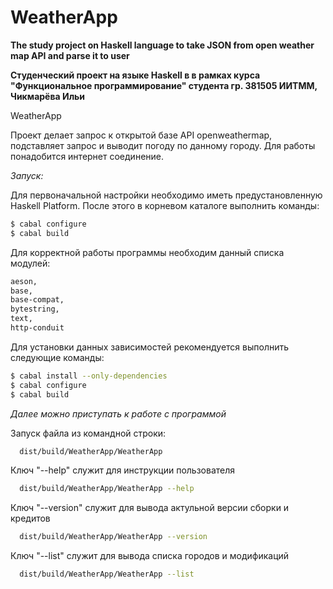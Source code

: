 # WeatherApp

**The study project on Haskell language to take JSON from open weather map API and parse it to user**

**Студенческий проект на языке Haskell в в рамках курса "Функциональное программирование" студента гр. 381505 ИИТММ, Чикмарёва Ильи**

WeatherApp

Проект делает запрос к открытой базе API openweathermap, подставляет запрос и выводит погоду по данному городу. Для работы понадобится интернет соединение.

*Запуск:*

Для первоначальной настройки необходимо иметь предустановленную Haskell Platform. После этого в корневом каталоге выполнить команды:

```bash
$ cabal configure
$ cabal build
```

Для корректной работы программы необходим данный списка модулей:

```bash
aeson,
base,
base-compat,
bytestring,
text,
http-conduit
```

Для установки данных зависимостей рекомендуется выполнить следующие команды:

```bash
$ cabal install --only-dependencies
$ cabal configure
$ cabal build
```

*Далее можно приступать к работе с программой*

Запуск файла из командной строки:

```bash
  dist/build/WeatherApp/WeatherApp
```

Ключ "--help" служит для инструкции пользователя

```bash
  dist/build/WeatherApp/WeatherApp --help
```

Ключ "--version" служит для вывода актульной версии сборки и кредитов

```bash
  dist/build/WeatherApp/WeatherApp --version
```

Ключ "--list" служит для вывода списка городов и модификаций

```bash
  dist/build/WeatherApp/WeatherApp --list
```
